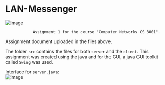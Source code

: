 # LAN-Messenger
![image](https://user-images.githubusercontent.com/59371949/220443578-0d324f76-dd0e-490f-80eb-7cf22cfeb256.png)

                Assignment 1 for the course "Computer Networks CS 3001".
Assignment document uploaded in the files above.

The folder `src` contains the files for both `server` and the `client`.
This assignment was created using the java and for the GUI, a java GUI toolkit called `Swing` was used.

Interface for `server.java`:<br>
![image](https://user-images.githubusercontent.com/59371949/220469964-2eefa98e-4e54-4a10-8369-0dbfb725bc14.png)
